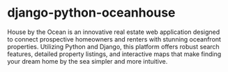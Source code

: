 # django-python-oceanhouse

House by the Ocean is an innovative real estate web application designed to connect prospective homeowners and renters with stunning oceanfront properties. Utilizing Python and Django, this platform offers robust search features, detailed property listings, and interactive maps that make finding your dream home by the sea simpler and more intuitive.
